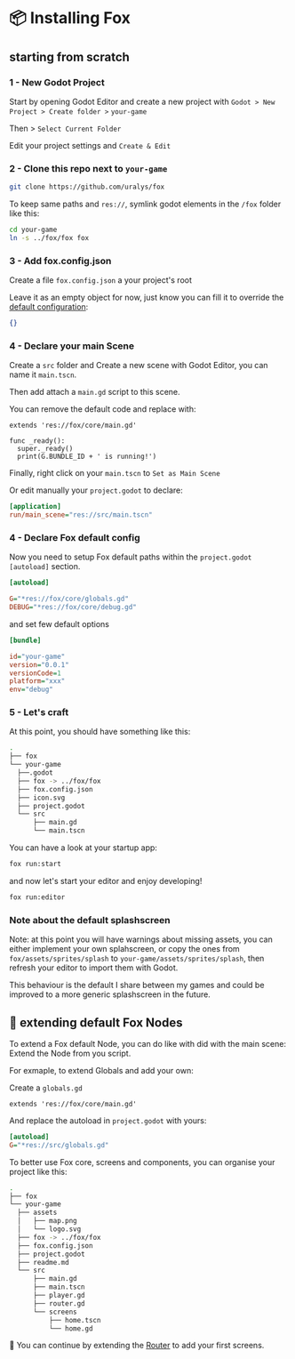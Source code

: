 # 📦 Installing Fox

## starting from scratch

### 1 - New Godot Project

Start by opening Godot Editor and create a new project with `Godot > New Project > Create folder >` `your-game`

Then > `Select Current Folder`

Edit your project settings and `Create & Edit`

### 2 - Clone this repo next to `your-game`

```sh
git clone https://github.com/uralys/fox
```

To keep same paths and `res://`, symlink godot elements in the `/fox` folder like this:

```sh
cd your-game
ln -s ../fox/fox fox
```

### 3 - Add fox.config.json

Create a file `fox.config.json` a your project's root

Leave it as an empty object for now, just know you can fill it to override the [default configuration](./fox/default.config.json):

```json
{}
```

### 4 - Declare your main Scene

Create a `src` folder and Create a new scene with Godot Editor, you can name it `main.tscn`.

Then add attach a `main.gd` script to this scene.

You can remove the default code and replace with:

```gdscript
extends 'res://fox/core/main.gd'

func _ready():
  super._ready()
  print(G.BUNDLE_ID + ' is running!')
```

Finally, right click on your `main.tscn` to `Set as Main Scene`

Or edit manually your `project.godot` to declare:

```ini
[application]
run/main_scene="res://src/main.tscn"
```

### 4 - Declare Fox default config

Now you need to setup Fox default paths within the `project.godot` `[autoload]` section.

```ini
[autoload]

G="*res://fox/core/globals.gd"
DEBUG="*res://fox/core/debug.gd"
```

and set few default options

```ini
[bundle]

id="your-game"
version="0.0.1"
versionCode=1
platform="xxx"
env="debug"

```

### 5 - Let's craft

At this point, you should have something like this:

```sh
.
├── fox
└── your-game
  ├──.godot
  ├── fox -> ../fox/fox
  ├── fox.config.json
  ├── icon.svg
  ├── project.godot
  └── src
      ├── main.gd
      └── main.tscn
```

You can have a look at your startup app:

```sh
fox run:start
```

and now let's start your editor and enjoy developing!

```sh
fox run:editor
```

### Note about the default splashscreen

Note: at this point you will have warnings about missing assets, you can either implement your own splahscreen, or copy the ones from `fox/assets/sprites/splash` to `your-game/assets/sprites/splash`, then refresh your editor to import them with Godot.

This behaviour is the default I share between my games and could be improved to a more generic splashscreen in the future.

## 🏹 extending default Fox Nodes

To extend a Fox default Node, you can do like with did with the main scene: Extend the Node from you script.

For exmaple, to extend Globals and add your own:

Create a `globals.gd`

```gdscript
extends 'res://fox/core/main.gd'
```

And replace the autoload in `project.godot` with yours:

```ini
[autoload]
G="*res://src/globals.gd"
```

To better use Fox core, screens and components, you can organise your project like this:

```sh
.
├── fox
└── your-game
  ├── assets
  │   ├── map.png
  │   └── logo.svg
  ├── fox -> ../fox/fox
  ├── fox.config.json
  ├── project.godot
  ├── readme.md
  └── src
      ├── main.gd
      ├── main.tscn
      ├── player.gd
      ├── router.gd
      └── screens
          ├── home.tscn
          └── home.gd
```

🚀 You can continue by extending the [Router](./router.md) to add your first screens.
